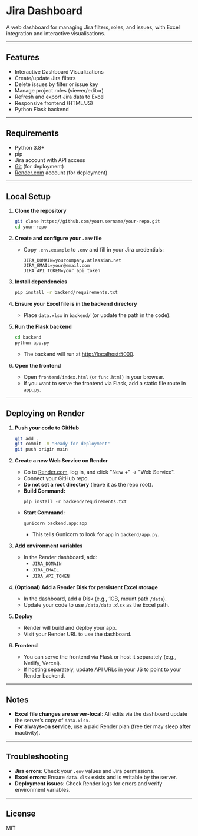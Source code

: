 # Jira Dashboard

A web dashboard for managing Jira filters, roles, and issues, with Excel integration and interactive visualisations.

---

## Features

- Interactive Dashboard Visualizations
- Create/update Jira filters
- Delete issues by filter or issue key
- Manage project roles (viewer/editor)
- Refresh and export Jira data to Excel
- Responsive frontend (HTML/JS)
- Python Flask backend

---

## Requirements

- Python 3.8+
- pip
- Jira account with API access
- [Git](https://git-scm.com/) (for deployment)
- [Render.com](https://render.com/) account (for deployment)

---

## Local Setup

1. **Clone the repository**
   ```sh
   git clone https://github.com/yourusername/your-repo.git
   cd your-repo
   ```

2. **Create and configure your `.env` file**
   - Copy `.env.example` to `.env` and fill in your Jira credentials:
     ```
     JIRA_DOMAIN=yourcompany.atlassian.net
     JIRA_EMAIL=your@email.com
     JIRA_API_TOKEN=your_api_token
     ```

3. **Install dependencies**
   ```sh
   pip install -r backend/requirements.txt
   ```

4. **Ensure your Excel file is in the backend directory**
   - Place `data.xlsx` in `backend/` (or update the path in the code).

5. **Run the Flask backend**
   ```sh
   cd backend
   python app.py
   ```
   - The backend will run at [http://localhost:5000](http://localhost:5000).

6. **Open the frontend**
   - Open `frontend/index.html` (or `func.html`) in your browser.
   - If you want to serve the frontend via Flask, add a static file route in `app.py`.

---

## Deploying on Render

1. **Push your code to GitHub**
   ```sh
   git add .
   git commit -m "Ready for deployment"
   git push origin main
   ```

2. **Create a new Web Service on Render**
   - Go to [Render.com](https://render.com/), log in, and click "New +" → "Web Service".
   - Connect your GitHub repo.
   - **Do not set a root directory** (leave it as the repo root).
   - **Build Command:**  
     ```
     pip install -r backend/requirements.txt
     ```
   - **Start Command:**  
     ```
     gunicorn backend.app:app
     ```
     - This tells Gunicorn to look for `app` in `backend/app.py`.

3. **Add environment variables**
   - In the Render dashboard, add:
     - `JIRA_DOMAIN`
     - `JIRA_EMAIL`
     - `JIRA_API_TOKEN`

4. **(Optional) Add a Render Disk for persistent Excel storage**
   - In the dashboard, add a Disk (e.g., 1GB, mount path `/data`).
   - Update your code to use `/data/data.xlsx` as the Excel path.

5. **Deploy**
   - Render will build and deploy your app.
   - Visit your Render URL to use the dashboard.

6. **Frontend**
   - You can serve the frontend via Flask or host it separately (e.g., Netlify, Vercel).
   - If hosting separately, update API URLs in your JS to point to your Render backend.

---

## Notes

- **Excel file changes are server-local**: All edits via the dashboard update the server’s copy of `data.xlsx`.
- **For always-on service**, use a paid Render plan (free tier may sleep after inactivity).

---

## Troubleshooting

- **Jira errors**: Check your `.env` values and Jira permissions.
- **Excel errors**: Ensure `data.xlsx` exists and is writable by the server.
- **Deployment issues**: Check Render logs for errors and verify environment variables.

---

## License

MIT
